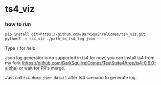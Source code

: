 # ts4_viz
### how to run
```bash
pip install git+https://github.com/DarkSquirrelComes/ts4_viz.git
python3 -m ts4_viz ./path_to_ts4_log.json
```
Type `?` for help

Json log generator is no supported in ts4 for now, you can install ts4 from my fork (https://github.com/DarkSquirrelComes/TestSuite4/tree/ts4-0.5.0-alpha) or wait for PR's merge.

Just call `ts4.dump_json_data()` after ts4 scenario to generate log.